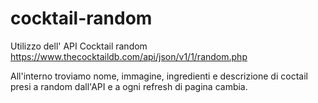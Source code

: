 # cocktail-random

Utilizzo dell' API Cocktail random https://www.thecocktaildb.com/api/json/v1/1/random.php

All'interno troviamo nome, immagine, ingredienti e descrizione di coctail presi a random dall'API e a ogni refresh di pagina cambia.
